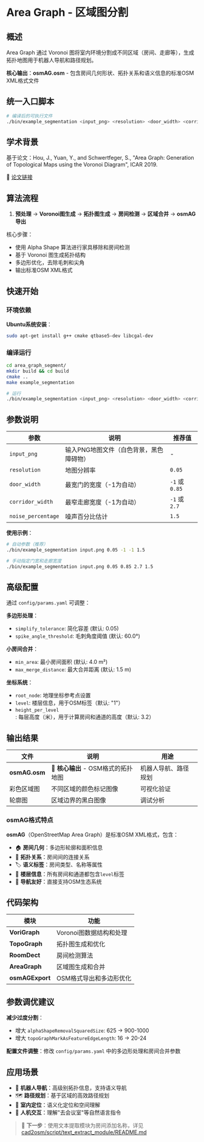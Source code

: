 # Area Graph - 区域图分割

## 概述

Area Graph 通过 Voronoi 图将室内环境分割成不同区域（房间、走廊等），生成拓扑地图用于机器人导航和路径规划。

**核心输出**：**osmAG.osm** - 包含房间几何形状、拓扑关系和语义信息的标准OSM XML格式文件

## 统一入口脚本

```bash
# 编译后的可执行文件
./bin/example_segmentation <input_png> <resolution> <door_width> <corridor_width> <noise_percentage>
```

## 学术背景

基于论文：Hou, J., Yuan, Y., and Schwertfeger, S., "Area Graph: Generation of Topological Maps using the Voronoi Diagram", ICAR 2019.

📄 [论文链接](https://arxiv.org/abs/1910.01019)

## 算法流程

1. **预处理** → **Voronoi图生成** → **拓扑图生成** → **房间检测** → **区域合并** → **osmAG导出**

核心步骤：
- 使用 Alpha Shape 算法进行家具移除和房间检测
- 基于 Voronoi 图生成拓扑结构
- 多边形优化，去除毛刺和尖角
- 输出标准OSM XML格式

## 快速开始

### 环境依赖

**Ubuntu系统安装**：
```bash
sudo apt-get install g++ cmake qtbase5-dev libcgal-dev
```

### 编译运行

```bash
cd area_graph_segment/
mkdir build && cd build
cmake ..
make example_segmentation

# 运行
./bin/example_segmentation <input_png> <resolution> <door_width> <corridor_width> <noise_percentage>
```

## 参数说明

| 参数 | 说明 | 推荐值 |
|------|------|--------|
| `input_png` | 输入PNG地图文件（白色背景，黑色障碍物） | - |
| `resolution` | 地图分辨率 | `0.05` |
| `door_width` | 最宽门的宽度（-1为自动） | `-1` 或 `0.85` |
| `corridor_width` | 最窄走廊宽度（-1为自动） | `-1` 或 `2.7` |
| `noise_percentage` | 噪声百分比估计 | `1.5` |

**使用示例**：
```bash
# 自动参数（推荐）
./bin/example_segmentation input.png 0.05 -1 -1 1.5

# 手动指定门宽和走廊宽度
./bin/example_segmentation input.png 0.05 0.85 2.7 1.5
```

## 高级配置

通过 `config/params.yaml` 可调整：

**多边形处理**：
- `simplify_tolerance`: 简化容差 (默认: 0.05)
- `spike_angle_threshold`: 毛刺角度阈值 (默认: 60.0°)

**小房间合并**：
- `min_area`: 最小房间面积 (默认: 4.0 m²)
- `max_merge_distance`: 最大合并距离 (默认: 1.5 m)

**坐标系统**：
- `root_node`: 地理坐标参考点设置
- `level`: 楼层信息，用于OSM标签（默认: "1"）
- `height_per_level`: 每层高度（米），用于计算房间和通道的高度（默认: 3.2）

## 输出结果

| 文件 | 说明 | 用途 |
|------|------|------|
| **osmAG.osm** | 🎯 **核心输出** - OSM格式的拓扑地图 | 机器人导航、路径规划 |
| 彩色区域图 | 不同区域的颜色标记图像 | 可视化验证 |
| 轮廓图 | 区域边界的黑白图像 | 调试分析 |

### osmAG格式特点

**osmAG**（OpenStreetMap Area Graph）是标准OSM XML格式，包含：
- 🏠 **房间几何**：多边形轮廓和面积信息
- 🔗 **拓扑关系**：房间间的连接关系
- 🏷️ **语义标签**：房间类型、名称等属性
- 📍 **楼层信息**：所有房间和通道都包含`level`标签
- 🎯 **导航友好**：直接支持OSM生态系统

## 代码架构

| 模块 | 功能 |
|------|------|
| **VoriGraph** | Voronoi图数据结构和处理 |
| **TopoGraph** | 拓扑图生成和优化 |
| **RoomDect** | 房间检测算法 |
| **AreaGraph** | 区域图生成和合并 |
| **osmAGExport** | OSM格式导出和多边形优化 |

## 参数调优建议

**减少过度分割**：
- 增大 `alphaShapeRemovalSquaredSize`: 625 → 900-1000
- 增大 `topoGraphMarkAsFeatureEdgeLength`: 16 → 20-24

**配置文件调整**：修改 `config/params.yaml` 中的多边形处理和房间合并参数

## 应用场景

- 🤖 **机器人导航**：高级别拓扑信息，支持语义导航
- 🗺️ **路径规划**：基于区域的高效路径规划
- 📍 **室内定位**：语义化定位和空间理解
- 💬 **人机交互**：理解"去会议室"等自然语言指令

> 📝 **下一步**：使用文本提取模块为房间添加名称，详见 [cad2osm/script/text_extract_module/README.md](../cad2osm/script/text_extract_module/README.md)
